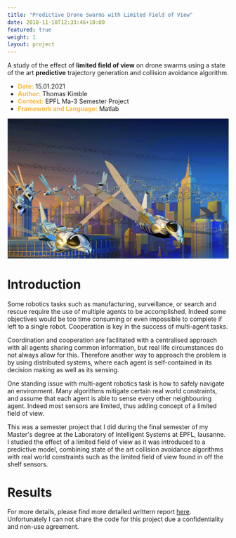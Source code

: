 ```yaml
---
title: "Predictive Drone Swarms with Limited Field of View"
date: 2018-11-18T12:33:46+10:00
featured: true
weight: 1
layout: project
---
```


A study of the effect of **limited field of view** on drone swarms using a state of the art **predictive** trajectory generation and collision avoidance algorithm.

* <span style="color:#fdb73e">**Date:**</span> 15.01.2021
* <span style="color:#fdb73e">**Author:**</span> Thomas Kimble
* <span style="color:#fdb73e">**Context:**</span> EPFL Ma-3 Semester Project
* <span style="color:#fdb73e">**Framework and Language:**</span> Matlab


![Swarm](/images/project-images/swarm.png)

# Introduction

Some robotics tasks such as manufacturing, surveillance, or search and rescue require the use of multiple agents to be accomplished. Indeed some objectives would be too time consuming or even impossible to complete if left to a single robot. Cooperation is key in the success of multi-agent tasks.

Coordination and cooperation are facilitated with a centralised approach with all agents sharing common information, but real life circumstances do not always allow for this. Therefore another way to approach the problem is by using distributed systems, where each agent is self-contained in its decision making as well as its sensing.

One standing issue with multi-agent robotics task is how to safely navigate an environment. Many algorithms mitigate certain real world constraints, and assume that each agent is able to sense every other neighbouring agent. Indeed most sensors are limited, thus adding concept of a limited field of view.

This was a semester project that I did during the final semester of my Master's degree at the Laboratory of Intelligent Systems at EPFL, lausanne. I studied the effect of a limited field of view as it was introduced to a predictive model, combining state of the art collision avoidance algorithms with real world constraints such as the limited field of view found in off the shelf sensors.

# Results



For more details, please find more detailed writtern report [here](/project_data/swarm/swarm_report.pdf). Unfortunately I can not share the code for this project due a confidentiality and non-use agreement.
